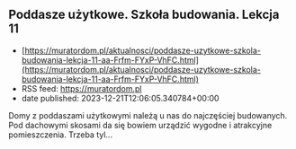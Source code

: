 ## Poddasze użytkowe. Szkoła budowania. Lekcja 11
 - [https://muratordom.pl/aktualnosci/poddasze-uzytkowe-szkola-budowania-lekcja-11-aa-Frfm-FYxP-VhFC.html](https://muratordom.pl/aktualnosci/poddasze-uzytkowe-szkola-budowania-lekcja-11-aa-Frfm-FYxP-VhFC.html)
 - RSS feed: https://muratordom.pl
 - date published: 2023-12-21T12:06:05.340784+00:00

Domy z poddaszami użytkowymi należą u nas do najczęściej budowanych. Pod dachowymi skosami da się bowiem urządzić wygodne i atrakcyjne pomieszczenia. Trzeba tyl...

